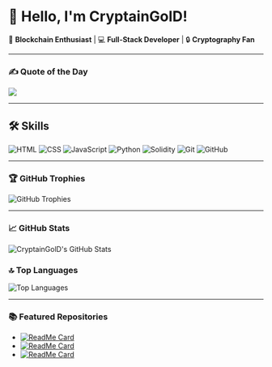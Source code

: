 # 👋 Hello, I'm CryptainGolD!

🌟 **Blockchain Enthusiast** | 💻 **Full-Stack Developer** | 🔒 **Cryptography Fan**

---

### ✍️ Quote of the Day
![](https://quotes-github-readme.vercel.app/api?type=horizontal&theme=radical)

---

## 🛠 Skills

![HTML](https://img.shields.io/badge/HTML5-%23E34F26.svg?style=for-the-badge&logo=html5&logoColor=white)
![CSS](https://img.shields.io/badge/CSS3-%231572B6.svg?style=for-the-badge&logo=css3&logoColor=white)
![JavaScript](https://img.shields.io/badge/JavaScript-%23F7DF1E.svg?style=for-the-badge&logo=javascript&logoColor=black)
![Python](https://img.shields.io/badge/Python-%233776AB.svg?style=for-the-badge&logo=python&logoColor=white)
![Solidity](https://img.shields.io/badge/Solidity-%23363636.svg?style=for-the-badge&logo=solidity&logoColor=white)
![Git](https://img.shields.io/badge/Git-%23F05033.svg?style=for-the-badge&logo=git&logoColor=white)
![GitHub](https://img.shields.io/badge/GitHub-%23181717.svg?style=for-the-badge&logo=github&logoColor=white)

---

### 🏆 GitHub Trophies
![GitHub Trophies](https://github-profile-trophy.vercel.app/?username=CryptainGolD&theme=radical&no-frame=true&margin-w=10)

---

### 📈 GitHub Stats
![CryptainGolD's GitHub Stats](https://github-readme-stats.vercel.app/api?username=CryptainGolD&show_icons=true&theme=radical)

### 🔝 Top Languages
![Top Languages](https://github-readme-stats.vercel.app/api/top-langs/?username=CryptainGolD&layout=compact&theme=radical)

---

### 📚 Featured Repositories
- [![ReadMe Card](https://github-readme-stats.vercel.app/api/pin/?username=CryptainGolD&repo=TelegramUI&theme=radical)](https://github.com/CryptainGolD/TelegramUI)
- [![ReadMe Card](https://github-readme-stats.vercel.app/api/pin/?username=CryptainGolD&repo=EtherumTxAnalyst&theme=radical)](https://github.com/CryptainGolD/EtherumTxAnalyst)
- [![ReadMe Card](https://github-readme-stats.vercel.app/api/pin/?username=CryptainGolD&repo=SolanaTxAnalyst&theme=radical)](https://github.com/CryptainGolD/SolanaTxAnalyst)
